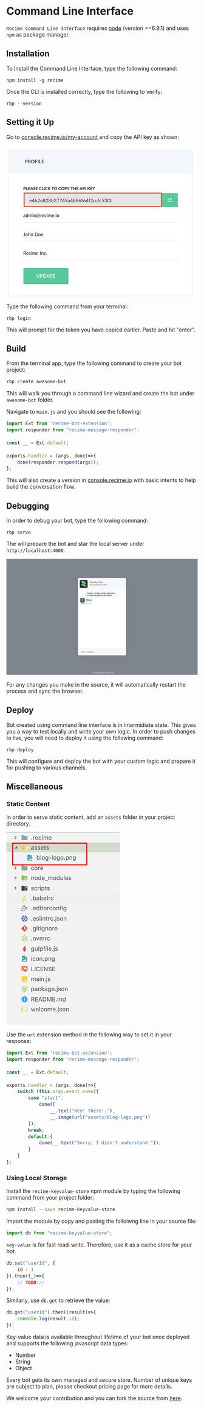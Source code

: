 # Command Line Interface

`Recime Command Line Interface` requires [node](https://nodejs.org/en/) (version >=6.9.1) and uses `npm` as package manager.


## Installation

To Install the Command Line Interface, type the following command:

```shell
npm install -g recime
```

Once the CLI is installed correctly, type the following to verify:

```shell
rbp --version
```

## Setting it Up

Go to [console.recime.io/my-account](https://console.recime.io/my-account) and copy the API key as shown:

![](profile-new.png)


Type the following command from your terminal:

```shell
rbp login
```

This will prompt for the token you have copied earlier. Paste and hit "enter". 

## Build

From the terminal app, type the following command to create your bot project:


```bash
rbp create awesome-bot 

```

This will walk you through a command line wizard and create the bot under `awesome-bot` folder.

Navigate to `main.js` and you should see the following:

```javascript
import Ext from 'recime-bot-extension';
import responder from "recime-message-responder";

const __ = Ext.default;

exports.handler = (args, done)=>{
    done(responder.respond(args));
};
```

This will also create a version in [console.recime.io](https://console.recime.io) with basic intents to help build the conversation flow.

## Debugging


In order to debug your bot, type the following command:

```shell
rbp serve
```

The will prepare the bot and star the local server under `http://localhost:4000`.

![](debug.png)


For any changes you make in the source, it will automatically restart the process and sync the browser.


## Deploy

Bot created using command line interface is in intermidiate state. This gives you a way to test locally and write your own logic. In order to push changes to live, you will need to deploy it using the following command:

```shell
rbp deploy
```
This will configure and deploy the bot with your custom logic and prepare it for pushing to various channels.


## Miscellaneous

### Static Content

In order to serve static content, add an `assets` folder in your project directory.

![](assets.png)

Use the `url` extension method in the following way to set it in your response:

```javascript
import Ext from 'recime-bot-extension';
import responder from "recime-message-responder";

const __ = Ext.default;

exports.handler = (args, done)=>{
    switch (this.args.event.name){
        case "start":
            done([
                __.text("Hey! There!."),
                __.image(url("assets/blog-logo.png"))
        ]);
        break;
        default:{
            done(__.text("Sorry, I didn't understand."));
        }
    }
};
```

### Using Local Storage

Install the `recime-keyvalue-store` npm module by typing the following command from your project folder:

```bash
npm install --save recime-keyvalue-store
```

Import the module by copy and pasting the folloiwng line in your source file:

```javascript
import db from "recime-keyvalue-store";
```

`key-value` is for fast read-write. Therefore, use it as a cache store for your bot.

```javascript
db.set("userId", {
    id : 1
}).then((_)=>{
    // TODO://
});

```

Similarly, use `db.get` to retrieve the value:

```javascript
db.get("userId").then((result)=>{
    console.log(result.id);
});
```

Key-value data is available throughout lifetime of your bot once deployed and supports the following javascript data types:

* Number
* String
* Object



Every bot gets its own managed and secure store. Number of unique keys are subject to plan, please checkout pricing page for more details.


We welcome your contribution and you can fork the source from [here](https://github.com/Recime/recime-keyvalue-store).
